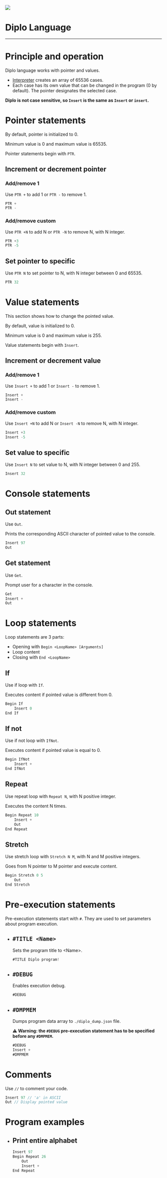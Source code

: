 ![](assets/Logo256.png)
# Diplo Language

----

# Principle and operation

Diplo language works with pointer and values.

- [Interpreter](Interpreter.md) creates an array of 65536 cases.
- Each case has its own value that can be changed in the program (0 by default). The pointer designates the selected case.

**Diplo is not case sensitive, so ```Insert``` is the same as ```Insert``` or ```insert```.**

# Pointer statements

By default, pointer is initialized to 0.

Minimum value is 0 and maximum value is 65535.

Pointer statements begin with ```PTR```.

## Increment or decrement pointer

### Add/remove 1

Use ```PTR +``` to add 1 or ```PTR -``` to remove 1.

```jsx
PTR +
PTR -
```

### Add/remove custom

Use ```PTR +N``` to add N or ```PTR -N``` to remove N, with N integer.

```jsx
PTR +3
PTR -5
```

## Set pointer to specific

Use ```PTR N``` to set pointer to N, with N integer between 0 and 65535.

```jsx
PTR 32
```


# Value statements

This section shows how to change the pointed value.

By default, value is initialized to 0.

Minimum value is 0 and maximum value is 255.

Value statements begin with ```Insert```.

## Increment or decrement value

### Add/remove 1

Use ```Insert +``` to add 1 or ```Insert -``` to remove 1.

```jsx
Insert +
Insert -
```

### Add/remove custom

Use ```Insert +N``` to add N or ```Insert -N``` to remove N, with N integer.

```jsx
Insert +3
Insert -5
```

## Set value to specific

Use ```Insert N``` to set value to N, with N integer between 0 and 255.

```jsx
Insert 32
```

# Console statements

## Out statement

Use ```Out```.

Prints the corresponding ASCII character of pointed value to the console.

```jsx
Insert 97
Out
```

## Get statement

Use ```Get```.

Prompt user for a character in the console.

```jsx
Get
Insert +
Out
```

# Loop statements

Loop statements are 3 parts:
- Opening with ```Begin <LoopName> [Arguments]```
- Loop content
- Closing with ```End <LoopName>```

## If

Use if loop with ```If```.

Executes content if pointed value is different from 0.

```jsx
Begin If
    Insert 0
End If
```

## If not

Use if not loop with ```IfNot```.

Executes content if pointed value is equal to 0.

```jsx
Begin IfNot
    Insert +
End IfNot
```

## Repeat

Use repeat loop with ```Repeat N```, with N positive integer.

Executes the content N times.

```jsx
Begin Repeat 10
    Insert +
    Out
End Repeat
```

## Stretch

Use stretch loop with ```Stretch N M```, with N and M positive integers.

Goes from N pointer to M pointer and execute content.

```jsx
Begin Stretch 0 5
    Out
End Stretch
```

# Pre-execution statements

Pre-execution statements start with ```#```. They are used to set parameters about program execution.

- ## ```#TITLE <Name>```
    Sets the program title to \<Name>.
    ```jsx
    #TITLE Diplo program!
    ```
- ## ```#DEBUG```
    Enables execution debug.
    ```jsx
    #DEBUG
    ```
- ## ```#DMPMEM```
    Dumps program data array to ```./diplo_dump.json``` file.
    
    **⚠️ Warning: the ```#DEBUG``` pre-execution statement has to be specified before any ```#DMPMEM```.** 
    ```jsx
    #DEBUG
    Insert +
    #DMPMEM
    ```

# Comments

Use ```//``` to comment your code.

```jsx
Insert 97 // 'a' in ASCII
Out // Display pointed value
```

# Program examples

- ## Print entire alphabet
    ```jsx
    Insert 97
    Begin Repeat 26
        Out
        Insert +
    End Repeat
    ```